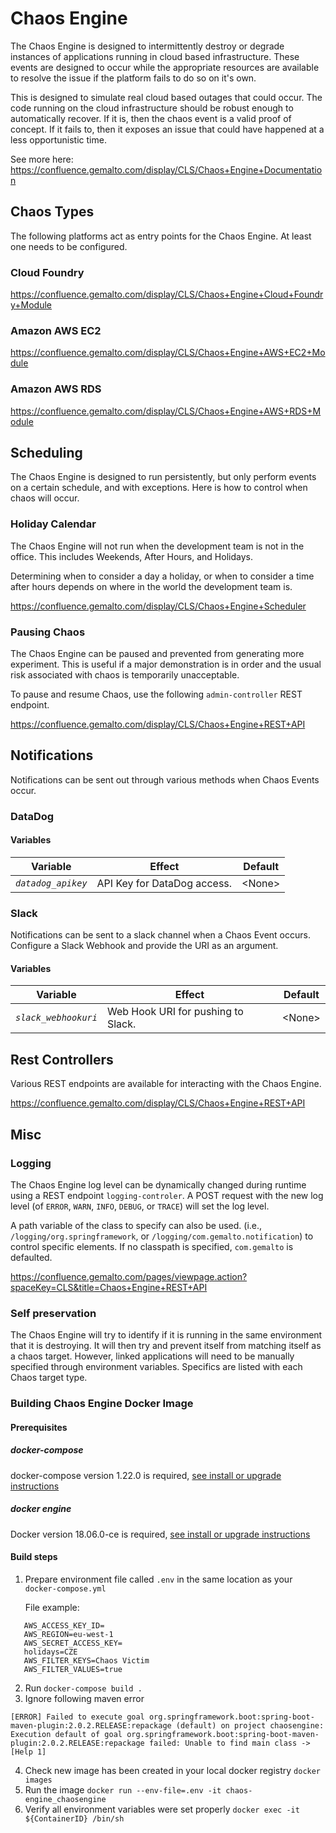 # Chaos Engine

The Chaos Engine is designed to intermittently destroy or degrade instances of applications running in cloud based infrastructure. These events are designed to occur while the appropriate resources are available to resolve the issue if the platform fails to do so on it's own.

This is designed to simulate real cloud based outages that could occur. The code running on the cloud infrastructure should be robust enough to automatically recover. If it is, then the chaos event is a valid proof of concept. If it fails to, then it exposes an issue that could have happened at a less opportunistic time.

See more here: https://confluence.gemalto.com/display/CLS/Chaos+Engine+Documentation

## Chaos Types
The following platforms act as entry points for the Chaos Engine. At least one needs to be configured.

### Cloud Foundry

https://confluence.gemalto.com/display/CLS/Chaos+Engine+Cloud+Foundry+Module

### Amazon AWS EC2

https://confluence.gemalto.com/display/CLS/Chaos+Engine+AWS+EC2+Module

### Amazon AWS RDS

https://confluence.gemalto.com/display/CLS/Chaos+Engine+AWS+RDS+Module


## Scheduling

The Chaos Engine is designed to run persistently, but only perform events on a certain schedule, and with exceptions. Here is how to control when chaos will occur.

### Holiday Calendar

The Chaos Engine will not run when the development team is not in the office. This includes Weekends, After Hours, and Holidays.

Determining when to consider a day a holiday, or when to consider a time after hours depends on where in the world the development team is.

https://confluence.gemalto.com/display/CLS/Chaos+Engine+Scheduler

### Pausing Chaos

The Chaos Engine can be paused and prevented from generating more experiment. This is useful if a major demonstration is in order and the usual risk associated with chaos is temporarily unacceptable.

To pause and resume Chaos, use the following `admin-controller` REST endpoint.

https://confluence.gemalto.com/display/CLS/Chaos+Engine+REST+API



## Notifications

Notifications can be sent out through various methods when Chaos Events occur.

### DataDog

#### Variables
| Variable | Effect | Default |
|----------|--------|--------|
| *`datadog_apikey`* | API Key for DataDog access. | \<None\> |

### Slack

Notifications can be sent to a slack channel when a Chaos Event occurs. Configure a Slack Webhook and provide the URI as an argument.

#### Variables
| Variable | Effect | Default |
|----------|--------|--------|
| *`slack_webhookuri`* | Web Hook URI for pushing to Slack. | \<None\> |


## Rest Controllers

Various REST endpoints are available for interacting with the Chaos Engine.


https://confluence.gemalto.com/display/CLS/Chaos+Engine+REST+API



## Misc

### Logging
The Chaos Engine log level can be dynamically changed during runtime using a REST endpoint `logging-controler`. A POST request with the new log level (of `ERROR`, `WARN`, `INFO`, `DEBUG`, or `TRACE`) will set the log level.

A path variable of the class to specify can also be used. (i.e., `/logging/org.springframework`, or `/logging/com.gemalto.notification`) to control specific elements. If no classpath is specified, `com.gemalto` is defaulted.

https://confluence.gemalto.com/pages/viewpage.action?spaceKey=CLS&title=Chaos+Engine+REST+API

### Self preservation
The Chaos Engine will try to identify if it is running in the same environment that it is destroying. It will then try and prevent itself from matching itself as a chaos target. However, linked applications will need to be manually specified through environment variables. Specifics are listed with each Chaos target type.


### Building Chaos Engine Docker Image

#### Prerequisites

##### docker-compose 
docker-compose version 1.22.0 is required, [see install or upgrade instructions](https://docs.docker.com/compose/install/#install-compose)

##### docker engine
Docker version 18.06.0-ce is required, [see install or upgrade instructions](https://docs.docker.com/install/linux/docker-ce/ubuntu/#install-docker-ce-1)

#### Build steps
1. Prepare environment file called `.env` in the same location as your `docker-compose.yml`

    File example:
```
   AWS_ACCESS_KEY_ID=
   AWS_REGION=eu-west-1
   AWS_SECRET_ACCESS_KEY=
   holidays=CZE
   AWS_FILTER_KEYS=Chaos Victim
   AWS_FILTER_VALUES=true
```
2. Run `docker-compose build .`
3. Ignore following maven error
```
[ERROR] Failed to execute goal org.springframework.boot:spring-boot-maven-plugin:2.0.2.RELEASE:repackage (default) on project chaosengine: Execution default of goal org.springframework.boot:spring-boot-maven-plugin:2.0.2.RELEASE:repackage failed: Unable to find main class -> [Help 1]
```
4. Check new image has been created in your local docker registry `docker images`
5. Run the image `docker run --env-file=.env -it chaos-engine_chaosengine`
6. Verify all environment variables were set properly `docker exec -it ${ContainerID} /bin/sh`